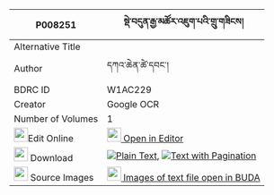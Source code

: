 |P008251|སྡེ་བདུན་རྒྱ་མཚོར་འཇུག་པའི་གྲུ་གཟིངས། 
| --- | --- 
|Alternative Title |
|Author| དཀའ་ཆེན་ཚེ་དབང་།
|BDRC ID | W1AC229
|Creator | Google OCR
|Number of Volumes| 1
|<img width="25" src="https://img.icons8.com/color/25/000000/edit-property.png">Edit Online| [<img width="25" src="https://avatars.githubusercontent.com/u/45091458?s=200&v=4"> Open in Editor](http://editor.openpecha.org/P008251)
|<img width="25" src="https://img.icons8.com/fluent/48/000000/download-2.png"/>  Download | [![](https://img.icons8.com/color/20/000000/txt.png)Plain Text](https://github.com/Openpecha/P008251/releases/download/v1/de_dun_gyatso_ra_jukpa_i_druzi_plain_P008251.zip), [![](https://img.icons8.com/color/20/000000/txt.png)Text with Pagination](https://github.com/Openpecha/P008251/releases/download/v1/de_dun_gyatso_ra_jukpa_i_druzi_pages_P008251.zip)
|<img width="25" src="https://img.icons8.com/plasticine/100/000000/pictures-folder.png"/>  Source Images | [<img width="25" src="https://library.bdrc.io/icons/BUDA-small.svg"> Images of text file open in BUDA](https://library.bdrc.io/show/bdr:W1AC229)